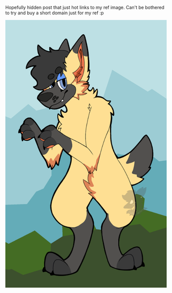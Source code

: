 Hopefully hidden post that just hot links to my ref image.  Can't be bothered to try and buy a short domain just for my ref :p

![ref](/img/reft.png)